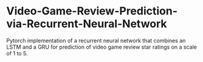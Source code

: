 # Video-Game-Review-Prediction-via-Recurrent-Neural-Network
Pytorch implementation of a recurrent neural network that combines an LSTM and a GRU for prediction of video game review star ratings on a scale of 1 to 5. 
